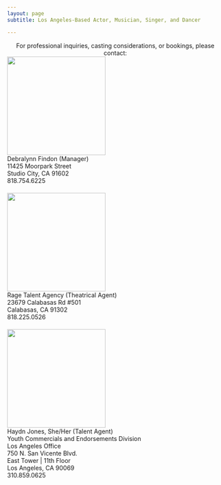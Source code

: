 ```yaml
---
layout: page
subtitle: Los Angeles-Based Actor, Musician, Singer, and Dancer

---
```


<div style="text-align: center" style="padding-bottom: 15px">
  For professional inquiries, casting considerations, or bookings, please contact:
</div>

<div class="row" style="margin-bottom:20px">
    <div class="col-md-6">
        <div class="col-md-12">
            <img src="../img/discover-management-log.jpg" style="width:229px">
        </div>
    </div>
    <div class="col-md-6">
        <div class="col-md-12">
          Debralynn Findon (Manager)
          <br>
          11425 Moorpark Street
          <br>
          Studio City, CA 91602
          <br>
          818.754.6225
          <br>
        </div>
    </div>
</div>

<div class="row" style="margin-bottom:20px">
    <div class="col-md-6">
        <div class="col-md-12">
            <img src="../img/rage-talent-agency-logo.jpg" style="width:229px">
        </div>
    </div>
    <div class="col-md-6">
        <div class="col-md-12">
          Rage Talent Agency (Theatrical Agent)
          <br>
          23679 Calabasas Rd #501
          <br>
          Calabasas, CA 91302
          <br>
          818.225.0526
          <br>
        </div>
    </div>
</div>

<div class="row" style="margin-bottom:20px">
    <div class="col-md-6">
        <div class="col-md-12">
            <img src="../img/abrams-artists-agency-logo.png" style="width:229px">
        </div>
    </div>
    <div class="col-md-6">
        <div class="col-md-12">
          Haydn Jones, She/Her (Talent Agent)
          <br>
          Youth Commercials and Endorsements Division
          <br>
          Los Angeles Office
          <br>
          750 N. San Vicente Blvd.
          <br>
          East Tower | 11th Floor
          <br>
          Los Angeles, CA 90069
          <br>
          310.859.0625
        </div>
    </div>
</div>
